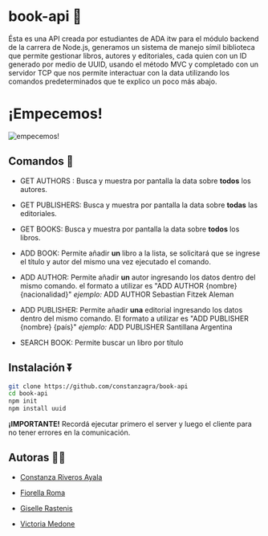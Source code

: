 
# book-api 📓

Ésta es una API creada por estudiantes de ADA itw para el módulo backend de la carrera de Node.js, generamos un sistema de manejo símil biblioteca que permite gestionar libros, autores y editoriales, cada quien con un ID generado por medio de UUID, usando el método MVC y completado con un servidor TCP que nos permite interactuar con la data utilizando los comandos predeterminados que te explico un poco más abajo.

# ¡Empecemos!

![empecemos!](https://github.com/user-attachments/assets/b004d0f6-6158-4c0a-a823-7553f9251e6f)
## Comandos 🚀

- GET AUTHORS : Busca y muestra por pantalla la data sobre **todos** los autores.

- GET PUBLISHERS: Busca y muestra por pantalla la data sobre **todas** las editoriales.

- GET BOOKS: Busca y muestra por pantalla la data sobre **todos** los libros.

- ADD BOOK: Permite añadir **un** libro a la lista, se solicitará que se ingrese el título y autor del mismo una vez ejecutado el comando.

- ADD AUTHOR: Permite añadir **un** autor ingresando los datos dentro del mismo comando.  el formato a utilizar es "ADD AUTHOR {nombre} {nacionalidad}" 
_ejemplo:_ ADD AUTHOR Sebastian Fitzek Aleman

- ADD PUBLISHER: Permite añadir **una** editorial ingresando los datos dentro del mismo comando. El formato a utilizar es "ADD PUBLISHER {nombre} {país}"
_ejemplo:_ ADD PUBLISHER Santillana Argentina

- SEARCH BOOK: Permite buscar un libro por título
## Instalación ⏬
```bash
git clone https://github.com/constanzagra/book-api
cd book-api
npm init 
npm install uuid
```

**¡IMPORTANTE!**
Recordá ejecutar primero el server y luego el cliente para no tener errores en la comunicación.
## Autoras 🕵️‍♂️

- [Constanza Riveros Ayala ](https://github.com/constanzagra)

- [Fiorella Roma ](https://github.com/fiorellam)

- [Giselle Rastenis ](https://github.com/GegeRastenis)

- [Victoria Medone ](https://github.com/victoriamedone)
